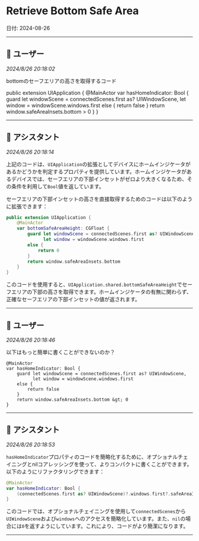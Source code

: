 # Retrieve Bottom Safe Area

日付: 2024-08-26

---

## 👤 ユーザー
*2024/8/26 20:18:02*

bottomのセーフエリアの高さを取得するコード

public extension UIApplication {
    @MainActor
    var hasHomeIndicator: Bool {
        guard let windowScene = connectedScenes.first as? UIWindowScene,
              let window = windowScene.windows.first
        else {
            return false
        }
        return window.safeAreaInsets.bottom &gt; 0
    }
}

---

## 🤖 アシスタント
*2024/8/26 20:18:14*

上記のコードは、`UIApplication`の拡張としてデバイスにホームインジケータがあるかどうかを判定するプロパティを提供しています。ホームインジケータがあるデバイスでは、セーフエリアの下部インセットがゼロより大きくなるため、その条件を利用して`Bool`値を返しています。

セーフエリアの下部インセットの高さを直接取得するためのコードは以下のように拡張できます：

```swift
public extension UIApplication {
    @MainActor
    var bottomSafeAreaHeight: CGFloat {
        guard let windowScene = connectedScenes.first as? UIWindowScene,
              let window = windowScene.windows.first
        else {
            return 0
        }
        return window.safeAreaInsets.bottom
    }
}
```

このコードを使用すると、`UIApplication.shared.bottomSafeAreaHeight`でセーフエリアの下部の高さを取得できます。ホームインジケータの有無に関わらず、正確なセーフエリアの下部インセットの値が返されます。

---

## 👤 ユーザー
*2024/8/26 20:18:46*

以下はもっと簡単に書くことができないのか？

    @MainActor
    var hasHomeIndicator: Bool {
        guard let windowScene = connectedScenes.first as? UIWindowScene,
              let window = windowScene.windows.first
        else {
            return false
        }
        return window.safeAreaInsets.bottom &gt; 0
    }

---

## 🤖 アシスタント
*2024/8/26 20:18:53*

`hasHomeIndicator`プロパティのコードを簡略化するために、オプショナルチェイニングとnilコアレッシングを使って、よりコンパクトに書くことができます。以下のようにリファクタリングできます：

```swift
@MainActor
var hasHomeIndicator: Bool {
    (connectedScenes.first as? UIWindowScene)?.windows.first?.safeAreaInsets.bottom ?? 0 > 0
}
```

このコードでは、オプショナルチェイニングを使用して`connectedScenes`から`UIWindowScene`および`windows`へのアクセスを簡略化しています。また、`nil`の場合には`0`を返すようにしています。これにより、コードがより簡潔になります。

---

